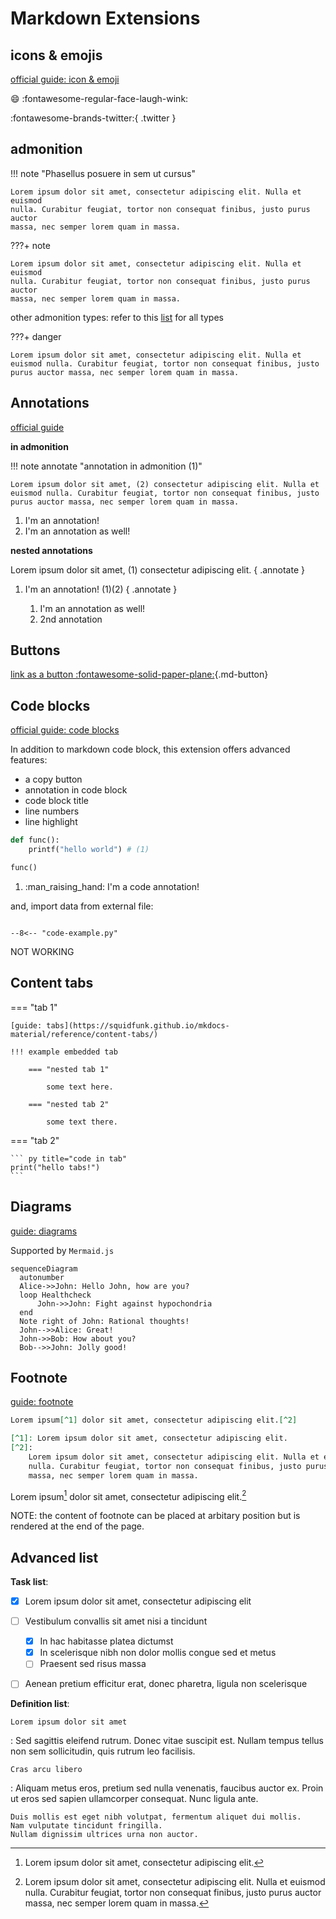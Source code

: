 # Markdown Extensions

## icons & emojis

[official guide: icon & emoji](https://squidfunk.github.io/mkdocs-material/reference/icons-emojis/)

:smile: :fontawesome-regular-face-laugh-wink:

:fontawesome-brands-twitter:{ .twitter }


## admonition

!!! note "Phasellus posuere in sem ut cursus"

    Lorem ipsum dolor sit amet, consectetur adipiscing elit. Nulla et euismod
    nulla. Curabitur feugiat, tortor non consequat finibus, justo purus auctor
    massa, nec semper lorem quam in massa.

???+ note

    Lorem ipsum dolor sit amet, consectetur adipiscing elit. Nulla et euismod
    nulla. Curabitur feugiat, tortor non consequat finibus, justo purus auctor
    massa, nec semper lorem quam in massa.

other admonition types: refer to this [list](https://squidfunk.github.io/mkdocs-material/reference/admonitions/#supported-types) for all types

???+ danger

    Lorem ipsum dolor sit amet, consectetur adipiscing elit. Nulla et euismod nulla. Curabitur feugiat, tortor non consequat finibus, justo purus auctor massa, nec semper lorem quam in massa.


## Annotations

[official guide](https://squidfunk.github.io/mkdocs-material/reference/annotations/)

**in admonition**

!!! note annotate "annotation in admonition (1)"

    Lorem ipsum dolor sit amet, (2) consectetur adipiscing elit. Nulla et
    euismod nulla. Curabitur feugiat, tortor non consequat finibus, justo
    purus auctor massa, nec semper lorem quam in massa.

1.  I'm an annotation!
2.  I'm an annotation as well!


**nested annotations**

Lorem ipsum dolor sit amet, (1) consectetur adipiscing elit.
{ .annotate }

1.  I'm an annotation! (1)(2)
    { .annotate }

    1.  I'm an annotation as well!
    2.  2nd annotation


## Buttons

[link as a button :fontawesome-solid-paper-plane:](https://squidfunk.github.io/mkdocs-material/reference/buttons/){.md-button}

## Code blocks

[official guide: code blocks](https://squidfunk.github.io/mkdocs-material/reference/code-blocks/)

In addition to markdown code block, this extension offers advanced features:

* a copy button
* annotation in code block
* code block title
* line numbers
* line highlight

``` python title="block title" linenums="1" hl_lines="1 4"
def func():
    printf("hello world") # (1)

func()
```

1.  :man_raising_hand: I'm a code annotation!


and, import data from external file:

``` title="file code-example.py"

--8<-- "code-example.py"

```

NOT WORKING


## Content tabs



=== "tab 1"

    [guide: tabs](https://squidfunk.github.io/mkdocs-material/reference/content-tabs/)

    !!! example embedded tab

        === "nested tab 1"

            some text here.

        === "nested tab 2"

            some text there.

=== "tab 2"

    ``` py title="code in tab"
    print("hello tabs!")
    ```

## Diagrams

[guide: diagrams](https://squidfunk.github.io/mkdocs-material/reference/diagrams/)

Supported by `Mermaid.js`

``` mermaid
sequenceDiagram
  autonumber
  Alice->>John: Hello John, how are you?
  loop Healthcheck
      John->>John: Fight against hypochondria
  end
  Note right of John: Rational thoughts!
  John-->>Alice: Great!
  John->>Bob: How about you?
  Bob-->>John: Jolly good!
```


## Footnote

[guide: footnote](https://squidfunk.github.io/mkdocs-material/reference/footnotes/)

``` markdown
Lorem ipsum[^1] dolor sit amet, consectetur adipiscing elit.[^2]

[^1]: Lorem ipsum dolor sit amet, consectetur adipiscing elit.
[^2]:
    Lorem ipsum dolor sit amet, consectetur adipiscing elit. Nulla et euismod
    nulla. Curabitur feugiat, tortor non consequat finibus, justo purus auctor
    massa, nec semper lorem quam in massa.
```

Lorem ipsum[^1] dolor sit amet, consectetur adipiscing elit.[^2]

[^1]: Lorem ipsum dolor sit amet, consectetur adipiscing elit.
[^2]:
    Lorem ipsum dolor sit amet, consectetur adipiscing elit. Nulla et euismod
    nulla. Curabitur feugiat, tortor non consequat finibus, justo purus auctor
    massa, nec semper lorem quam in massa.

NOTE: the content of footnote can be placed at arbitary position but is rendered at the end of the page.

## Advanced list

**Task list**:

- [x] Lorem ipsum dolor sit amet, consectetur adipiscing elit
- [ ] Vestibulum convallis sit amet nisi a tincidunt
    * [x] In hac habitasse platea dictumst
    * [x] In scelerisque nibh non dolor mollis congue sed et metus
    * [ ] Praesent sed risus massa
- [ ] Aenean pretium efficitur erat, donec pharetra, ligula non scelerisque





**Definition list**:

`Lorem ipsum dolor sit amet`

:   Sed sagittis eleifend rutrum. Donec vitae suscipit est. Nullam tempus
    tellus non sem sollicitudin, quis rutrum leo facilisis.

`Cras arcu libero`

:   Aliquam metus eros, pretium sed nulla venenatis, faucibus auctor ex. Proin
    ut eros sed sapien ullamcorper consequat. Nunc ligula ante.

    Duis mollis est eget nibh volutpat, fermentum aliquet dui mollis.
    Nam vulputate tincidunt fringilla.
    Nullam dignissim ultrices urna non auctor.
